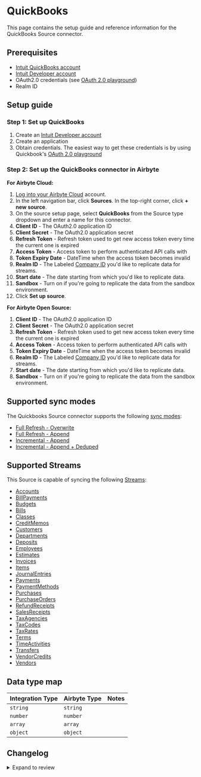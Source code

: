 # QuickBooks

This page contains the setup guide and reference information for the QuickBooks Source connector.

## Prerequisites

- [Intuit QuickBooks account](https://quickbooks.intuit.com/global/)
- [Intuit Developer account](https://developer.intuit.com/app/developer/qbo/docs/get-started)
- OAuth2.0 credentials (see [OAuth 2.0 playground](https://developer.intuit.com/app/developer/qbo/docs/develop/authentication-and-authorization/oauth-2.0-playground))
- Realm ID

## Setup guide

### Step 1: Set up QuickBooks

1. Create an [Intuit Developer account](https://developer.intuit.com/app/developer/qbo/docs/get-started)
2. Create an application
3. Obtain credentials. The easiest way to get these credentials is by using Quickbook's [OAuth 2.0 playground](https://developer.intuit.com/app/developer/qbo/docs/develop/authentication-and-authorization/oauth-2.0-playground)

### Step 2: Set up the QuickBooks connector in Airbyte

**For Airbyte Cloud:**

1. [Log into your Airbyte Cloud](https://cloud.airbyte.com/workspaces) account.
2. In the left navigation bar, click **Sources**. In the top-right corner, click **+ new source**.
3. On the source setup page, select **QuickBooks** from the Source type dropdown and enter a name for this connector.
4. **Client ID** - The OAuth2.0 application ID
5. **Client Secret** - The OAuth2.0 application secret
6. **Refresh Token** - Refresh token used to get new access token every time the current one is expired
7. **Access Token** - Access token to perform authenticated API calls with
8. **Token Expiry Date** - DateTime when the access token becomes invalid
9. **Realm ID** - The Labeled [Company ID](https://developer.intuit.com/app/developer/qbo/docs/learn/learn-basic-field-definitions#realm-id) you'd like to replicate data for streams.
10. **Start date** - The date starting from which you'd like to replicate data.
11. **Sandbox** - Turn on if you're going to replicate the data from the sandbox environment.
12. Click **Set up source**.

<!-- /env:cloud -->

<!-- env:oss -->

**For Airbyte Open Source:**

1. **Client ID** - The OAuth2.0 application ID
2. **Client Secret** - The OAuth2.0 application secret
3. **Refresh Token** - Refresh token used to get new access token every time the current one is expired
4. **Access Token** - Access token to perform authenticated API calls with
5. **Token Expiry Date** - DateTime when the access token becomes invalid
6. **Realm ID** - The Labeled [Company ID](https://developer.intuit.com/app/developer/qbo/docs/learn/learn-basic-field-definitions#realm-id) you'd like to replicate data for streams.
7. **Start date** - The date starting from which you'd like to replicate data.
8. **Sandbox** - Turn on if you're going to replicate the data from the sandbox environment.
<!-- /env:oss -->

## Supported sync modes

The Quickbooks Source connector supports the following [ sync modes](https://docs.airbyte.com/cloud/core-concepts#connection-sync-modes):

- [Full Refresh - Overwrite](https://docs.airbyte.com/understanding-airbyte/connections/full-refresh-overwrite/)
- [Full Refresh - Append](https://docs.airbyte.com/understanding-airbyte/connections/full-refresh-append)
- [Incremental - Append](https://docs.airbyte.com/understanding-airbyte/connections/incremental-append)
- [Incremental - Append + Deduped](https://docs.airbyte.com/understanding-airbyte/connections/incremental-append-deduped)

## Supported Streams

This Source is capable of syncing the following [Streams](https://developer.intuit.com/app/developer/qbo/docs/api/accounting/most-commonly-used/account):

- [Accounts](https://developer.intuit.com/app/developer/qbo/docs/api/accounting/all-entities/account)
- [BillPayments](https://developer.intuit.com/app/developer/qbo/docs/api/accounting/all-entities/billpayment)
- [Budgets](https://developer.intuit.com/app/developer/qbo/docs/api/accounting/all-entities/budget)
- [Bills](https://developer.intuit.com/app/developer/qbo/docs/api/accounting/all-entities/bill)
- [Classes](https://developer.intuit.com/app/developer/qbo/docs/api/accounting/all-entities/class)
- [CreditMemos](https://developer.intuit.com/app/developer/qbo/docs/api/accounting/all-entities/creditmemo)
- [Customers](https://developer.intuit.com/app/developer/qbo/docs/api/accounting/all-entities/customer)
- [Departments](https://developer.intuit.com/app/developer/qbo/docs/api/accounting/all-entities/department)
- [Deposits](https://developer.intuit.com/app/developer/qbo/docs/api/accounting/all-entities/deposit)
- [Employees](https://developer.intuit.com/app/developer/qbo/docs/api/accounting/all-entities/employee)
- [Estimates](https://developer.intuit.com/app/developer/qbo/docs/api/accounting/all-entities/estimate)
- [Invoices](https://developer.intuit.com/app/developer/qbo/docs/api/accounting/all-entities/invoice)
- [Items](https://developer.intuit.com/app/developer/qbo/docs/api/accounting/all-entities/item)
- [JournalEntries](https://developer.intuit.com/app/developer/qbo/docs/api/accounting/all-entities/journalentry)
- [Payments](https://developer.intuit.com/app/developer/qbo/docs/api/accounting/all-entities/payment)
- [PaymentMethods](https://developer.intuit.com/app/developer/qbo/docs/api/accounting/all-entities/paymentmethod)
- [Purchases](https://developer.intuit.com/app/developer/qbo/docs/api/accounting/all-entities/purchase)
- [PurchaseOrders](https://developer.intuit.com/app/developer/qbo/docs/api/accounting/all-entities/purchaseorder)
- [RefundReceipts](https://developer.intuit.com/app/developer/qbo/docs/api/accounting/all-entities/refundreceipt)
- [SalesReceipts](https://developer.intuit.com/app/developer/qbo/docs/api/accounting/all-entities/salesreceipt)
- [TaxAgencies](https://developer.intuit.com/app/developer/qbo/docs/api/accounting/all-entities/taxagency)
- [TaxCodes](https://developer.intuit.com/app/developer/qbo/docs/api/accounting/all-entities/taxcode)
- [TaxRates](https://developer.intuit.com/app/developer/qbo/docs/api/accounting/all-entities/taxrate)
- [Terms](https://developer.intuit.com/app/developer/qbo/docs/api/accounting/all-entities/term)
- [TimeActivities](https://developer.intuit.com/app/developer/qbo/docs/api/accounting/all-entities/timeactivity)
- [Transfers](https://developer.intuit.com/app/developer/qbo/docs/api/accounting/all-entities/transfer)
- [VendorCredits](https://developer.intuit.com/app/developer/qbo/docs/api/accounting/all-entities/vendorcredit)
- [Vendors](https://developer.intuit.com/app/developer/qbo/docs/api/accounting/all-entities/vendor)

## Data type map

| Integration Type | Airbyte Type | Notes |
| :--------------- | :----------- | :---- |
| `string`         | `string`     |       |
| `number`         | `number`     |       |
| `array`          | `array`      |       |
| `object`         | `object`     |       |

## Changelog

<details>
  <summary>Expand to review</summary>

| Version     | Date       | Pull Request                                             | Subject                                                            |
|:------------|:-----------|:---------------------------------------------------------| :----------------------------------------------------------------- |
| 4.0.4 | 2025-03-08 | [55527](https://github.com/airbytehq/airbyte/pull/55527) | Update dependencies |
| 4.0.3 | 2025-03-01 | [55075](https://github.com/airbytehq/airbyte/pull/55075) | Update dependencies |
| 4.0.2 | 2025-02-23 | [54573](https://github.com/airbytehq/airbyte/pull/54573) | Update dependencies |
| 4.0.1 | 2025-02-15 | [46789](https://github.com/airbytehq/airbyte/pull/46789) | Update dependencies |
| 4.0.0 | 2025-01-18 | [51615](https://github.com/airbytehq/airbyte/pull/51615) | Remove nested credentials object from config to enable overwriting of new refresh token in config |
| 3.0.26 | 2024-11-01 | [48089](https://github.com/airbytehq/airbyte/pull/48089) | Promoting release candidate 3.0.26-rc.1 to a main version. |
| 3.0.26-rc.1 | 2024-09-10 | [44560](https://github.com/airbytehq/airbyte/pull/44560) | Replace Custom Components with Airbyte CDK features                |
| 3.0.25      | 2024-10-05 | [46424](https://github.com/airbytehq/airbyte/pull/46424) | Update dependencies                                                |
| 3.0.24      | 2024-09-28 | [46142](https://github.com/airbytehq/airbyte/pull/46142) | Update dependencies                                                |
| 3.0.23      | 2024-09-21 | [45727](https://github.com/airbytehq/airbyte/pull/45727) | Update dependencies                                                |
| 3.0.22      | 2024-09-14 | [45517](https://github.com/airbytehq/airbyte/pull/45517) | Update dependencies                                                |
| 3.0.21      | 2024-09-07 | [45231](https://github.com/airbytehq/airbyte/pull/45231) | Update dependencies                                                |
| 3.0.20      | 2024-08-31 | [44961](https://github.com/airbytehq/airbyte/pull/44961) | Update dependencies                                                |
| 3.0.19      | 2024-08-24 | [44713](https://github.com/airbytehq/airbyte/pull/44713) | Update dependencies                                                |
| 3.0.18      | 2024-08-17 | [44282](https://github.com/airbytehq/airbyte/pull/44282) | Update dependencies                                                |
| 3.0.17      | 2024-08-12 | [43829](https://github.com/airbytehq/airbyte/pull/43829) | Update dependencies                                                |
| 3.0.16      | 2024-08-10 | [43563](https://github.com/airbytehq/airbyte/pull/43563) | Update dependencies                                                |
| 3.0.15      | 2024-08-03 | [43052](https://github.com/airbytehq/airbyte/pull/43052) | Update dependencies                                                |
| 3.0.14      | 2024-07-27 | [42666](https://github.com/airbytehq/airbyte/pull/42666) | Update dependencies                                                |
| 3.0.13      | 2024-07-20 | [42358](https://github.com/airbytehq/airbyte/pull/42358) | Update dependencies                                                |
| 3.0.12      | 2024-07-13 | [41745](https://github.com/airbytehq/airbyte/pull/41745) | Update dependencies                                                |
| 3.0.11      | 2024-07-10 | [41414](https://github.com/airbytehq/airbyte/pull/41414) | Update dependencies                                                |
| 3.0.10      | 2024-07-10 | [41325](https://github.com/airbytehq/airbyte/pull/41325) | Update dependencies                                                |
| 3.0.9       | 2024-07-09 | [40660](https://github.com/airbytehq/airbyte/pull/40660) | Fix configured catalog, inline schemas                             |
| 3.0.8       | 2024-07-06 | [40885](https://github.com/airbytehq/airbyte/pull/40885) | Update dependencies                                                |
| 3.0.7       | 2024-06-25 | [40355](https://github.com/airbytehq/airbyte/pull/40355) | Update dependencies                                                |
| 3.0.6       | 2024-06-22 | [39955](https://github.com/airbytehq/airbyte/pull/39955) | Update dependencies                                                |
| 3.0.5       | 2024-06-06 | [39285](https://github.com/airbytehq/airbyte/pull/39285) | [autopull] Upgrade base image to v1.2.2                            |
| 3.0.4       | 2024-05-21 | [38518](https://github.com/airbytehq/airbyte/pull/38518) | [autopull] base image + poetry + up_to_date                        |
| `3.0.3`     | 2024-03-22 | [36389](https://github.com/airbytehq/airbyte/pull/36389) | Add refresh token updater and add missing properties to streams    |
| `3.0.2`     | 2024-02-20 | [32236](https://github.com/airbytehq/airbyte/pull/32236) | Small typo in spec correction                                      |
| `3.0.1`     | 2023-11-06 | [32236](https://github.com/airbytehq/airbyte/pull/32236) | Upgrade to `airbyte-cdk>=0.52.10` to resolve refresh token issues  |
| `3.0.0`     | 2023-09-26 | [30770](https://github.com/airbytehq/airbyte/pull/30770) | Update schema to use `number` instead of `integer`                 |
| `2.0.5`     | 2023-09-26 | [30766](https://github.com/airbytehq/airbyte/pull/30766) | Fix improperly named keyword argument                              |
| `2.0.4`     | 2023-06-28 | [27803](https://github.com/airbytehq/airbyte/pull/27803) | Update following state breaking changes                            |
| `2.0.3`     | 2023-06-08 | [27148](https://github.com/airbytehq/airbyte/pull/27148) | Update description and example values of a Start Date in spec.json |
| `2.0.2`     | 2023-06-07 | [26722](https://github.com/airbytehq/airbyte/pull/27053) | Update CDK version and adjust authenticator configuration          |
| `2.0.1`     | 2023-05-28 | [26722](https://github.com/airbytehq/airbyte/pull/26722) | Change datatype for undisclosed amount field in payments           |
| `2.0.0`     | 2023-04-11 | [25045](https://github.com/airbytehq/airbyte/pull/25045) | Fix datetime format, disable OAuth button in cloud                 |
| `1.0.0`     | 2023-03-20 | [24324](https://github.com/airbytehq/airbyte/pull/24324) | Migrate to Low-Code                                                |
| `0.1.5`     | 2022-02-17 | [10346](https://github.com/airbytehq/airbyte/pull/10346) | Update label `Quickbooks` -> `QuickBooks`                          |
| `0.1.4`     | 2021-12-20 | [8960](https://github.com/airbytehq/airbyte/pull/8960)   | Update connector fields title/description                          |
| `0.1.3`     | 2021-08-10 | [4986](https://github.com/airbytehq/airbyte/pull/4986)   | Using number data type for decimal fields instead string           |
| `0.1.2`     | 2021-07-06 | [4539](https://github.com/airbytehq/airbyte/pull/4539)   | Add `AIRBYTE_ENTRYPOINT` for Kubernetes support                    |

</details>
